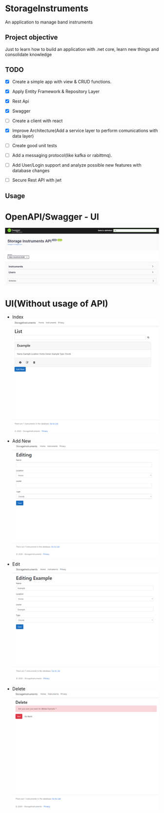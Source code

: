 # StorageInstruments

An application to manage band instruments

## Project objective

Just to learn how to build an application with .net core, learn new things and consolidate knowledge

## TODO

- [x] Create a simple app with view & CRUD functions.
- [x] Apply Entity Framework & Repository Layer
- [x] Rest Api
- [x] Swagger
- [ ] Create a client with react
- [x] Improve Architecture(Add a service layer to perform comunications with data layer)
- [ ] Create good unit tests
- [ ] Add a messaging protocol(like kafka or rabittmq).
- [ ] Add User/Login support and analyze possible new features with database changes
- [ ] Secure Rest API with jwt



## Usage
# OpenAPI/Swagger - UI
![alt text](https://github.com/sYnced7/StorageInstruments/blob/master/documentation/swagger/window.PNG)

# UI(Without usage of API)
- Index
![alt text](https://github.com/sYnced7/StorageInstruments/blob/master/documentation/web-ui/index.PNG)

- Add New
![alt text](https://github.com/sYnced7/StorageInstruments/blob/master/documentation/web-ui/addnew.PNG)

- Edit
![alt text](https://github.com/sYnced7/StorageInstruments/blob/master/documentation/web-ui/editing.PNG)

- Delete
![alt text](https://github.com/sYnced7/StorageInstruments/blob/master/documentation/web-ui/delete.PNG)
